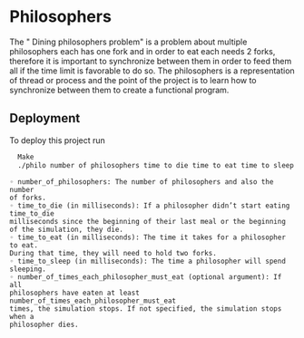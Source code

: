 # Philosophers

The " Dining philosophers problem" is a problem about multiple philosophers each has one fork and in order to eat each needs 2 forks, therefore it is important to synchronize between them in order to feed them all if the time limit is favorable to do so. The philosophers is a representation of thread or process and the point of the project is to learn how to synchronize between them to create a functional program.

## Deployment

To deploy this project run

```bash
  Make
  ./philo number of philosophers time to die time to eat time to sleep number of time to eat(optional)
```
    ◦ number_of_philosophers: The number of philosophers and also the number
    of forks.
    ◦ time_to_die (in milliseconds): If a philosopher didn’t start eating time_to_die
    milliseconds since the beginning of their last meal or the beginning of the simulation, they die.
    ◦ time_to_eat (in milliseconds): The time it takes for a philosopher to eat.
    During that time, they will need to hold two forks.
    ◦ time_to_sleep (in milliseconds): The time a philosopher will spend sleeping.
    ◦ number_of_times_each_philosopher_must_eat (optional argument): If all
    philosophers have eaten at least number_of_times_each_philosopher_must_eat
    times, the simulation stops. If not specified, the simulation stops when a
    philosopher dies.

